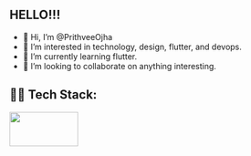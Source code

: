 ## HELLO!!!

- 👋 Hi, I’m @PrithveeOjha
- 👀 I’m interested in technology, design, flutter, and devops.
- 🌱 I’m currently learning flutter.
- 💞️ I’m looking to collaborate on anything interesting.
  

## 🧑‍💻 Tech Stack:
<img src="https://github.com/user-attachments/assets/83f11264-58f5-416d-8f3e-09a5280abc90" width="120" height="60">


